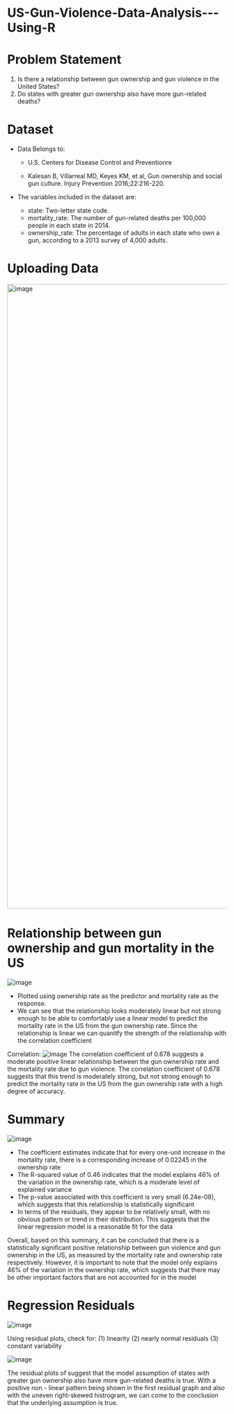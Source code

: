 # US-Gun-Violence-Data-Analysis---Using-R

# Problem Statement 
1. Is there a relationship between gun ownership and gun violence in the United States?
2. Do states with greater gun ownership also have more gun-related deaths?


# Dataset 
- Data Belongs to:

  - U.S. Centers for Disease Control and Preventionre

  - Kalesan B, Villarreal MD, Keyes KM, et al, Gun ownership and social gun culture. Injury Prevention 2016;22:216-220.

- The variables included in the dataset are:
  - state: Two-letter state code.
  - mortality_rate: The number of gun-related deaths per 100,000 people in each state in 2014.
  - ownership_rate: The percentage of adults in each state who own a gun, according to a 2013 survey of 4,000 adults.


# Uploading Data

<img width="1430" alt="image" src="https://user-images.githubusercontent.com/126027138/221377408-dc447356-1609-4f80-a8a7-565bf52dc3dc.png">

# Relationship between gun ownership and gun mortality in the US

![image](https://user-images.githubusercontent.com/126027138/221377789-90abd26e-4113-423a-a267-e0f30b738fc0.png)

- Plotted using ownership rate as the predictor and mortality rate as the response.
- We can see that the relationship looks moderately linear but not strong enough to be able to comfortably use a linear model to predict the mortality rate in the US from the gun ownership rate. Since the relationship is linear we can quanitfy the strength of the relationship with the correlation coefficient

Correlation: ![image](https://user-images.githubusercontent.com/126027138/221378211-755edcb5-47c4-43ed-ad72-ff0d2d83a837.png)
 The correlation coefficient of 0.678 suggests a moderate positive linear relationship between the gun ownership rate and the mortality rate due to gun violence. The correlation coefficient of 0.678 suggests that this trend is moderately strong, but not strong enough to predict the mortality rate in the US from the gun ownership rate with a high degree of accuracy.
 
 # Summary 
 
 ![image](https://user-images.githubusercontent.com/126027138/221379597-34bd0a99-9524-44ba-ab4b-164ee99f7e40.png)
- The coefficient estimates indicate that for every one-unit increase in the mortality rate, there is a corresponding increase of 0.02245 in the ownership rate
- The R-squared value of 0.46 indicates that the model explains 46% of the variation in the ownership rate, which is a moderate level of explained variance
- The p-value associated with this coefficient is very small (6.24e-08), which suggests that this relationship is statistically significant
- In terms of the residuals, they appear to be relatively small, with no obvious pattern or trend in their distribution. This suggests that the linear regression model is a reasonable fit for the data

Overall, based on this summary, it can be concluded that there is a statistically significant positive relationship between gun violence and gun ownership in the US, as measured by the mortality rate and ownership rate respectively. However, it is important to note that the model only explains 46% of the variation in the ownership rate, which suggests that there may be other important factors that are not accounted for in the model
 
 # Regression Residuals
 
 ![image](https://user-images.githubusercontent.com/126027138/221378778-eaf1b791-237b-40ec-b526-34628fa71ebf.png)


Using residual plots, check for:
(1) linearity
(2) nearly normal residuals
(3) constant variability

![image](https://user-images.githubusercontent.com/126027138/221378901-a1f60c35-b54f-41d3-88f9-17e2e68bbe4c.png)

The residual plots of suggest that the model assumption of states with greater gun ownership also have more gun-related deaths is true. With a positive non - linear pattern being shown in the first residual graph and also with the uneven right-skewed histrogram, we can come to the conclusion that the underlying assumption is true. 

